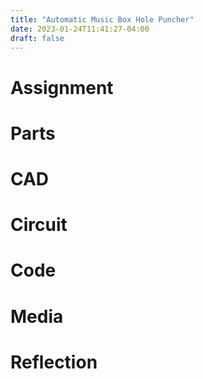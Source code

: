 ```yaml
---
title: "Automatic Music Box Hole Puncher"
date: 2023-01-24T11:41:27-04:00
draft: false
---
```

# Assignment
# Parts
# CAD
# Circuit
# Code
# Media
# Reflection
